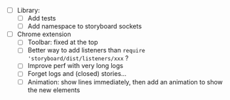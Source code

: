 - [ ] Library:
    + [ ] Add tests
    + [ ] Add namespace to storyboard sockets

- [ ] Chrome extension
    + [ ] Toolbar: fixed at the top
    + [ ] Better way to add listeners than `require 'storyboard/dist/listeners/xxx` ?
    + [ ] Improve perf with very long logs
    - [ ] Forget logs and (closed) stories...
    - [ ] Animation: show lines immediately, then add an animation to show the new elements
